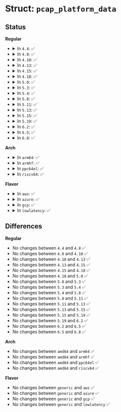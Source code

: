 # Struct: <code>pcap_platform_data</code>

## Status
<b>Regular</b>
<ul>
<li>
<details>
<summary>In <code>4.4</code>: ✅</summary>

```c
struct pcap_platform_data {
    unsigned int irq_base;
    unsigned int config;
    int gpio;
    void (*init)(void *);
    int num_subdevs;
    struct pcap_subdev *subdevs;
};
```
</details>
</li>
<li>
<details>
<summary>In <code>4.8</code>: ✅</summary>

```c
struct pcap_platform_data {
    unsigned int irq_base;
    unsigned int config;
    int gpio;
    void (*init)(void *);
    int num_subdevs;
    struct pcap_subdev *subdevs;
};
```
</details>
</li>
<li>
<details>
<summary>In <code>4.10</code>: ✅</summary>

```c
struct pcap_platform_data {
    unsigned int irq_base;
    unsigned int config;
    int gpio;
    void (*init)(void *);
    int num_subdevs;
    struct pcap_subdev *subdevs;
};
```
</details>
</li>
<li>
<details>
<summary>In <code>4.13</code>: ✅</summary>

```c
struct pcap_platform_data {
    unsigned int irq_base;
    unsigned int config;
    int gpio;
    void (*init)(void *);
    int num_subdevs;
    struct pcap_subdev *subdevs;
};
```
</details>
</li>
<li>
<details>
<summary>In <code>4.15</code>: ✅</summary>

```c
struct pcap_platform_data {
    unsigned int irq_base;
    unsigned int config;
    int gpio;
    void (*init)(void *);
    int num_subdevs;
    struct pcap_subdev *subdevs;
};
```
</details>
</li>
<li>
<details>
<summary>In <code>4.18</code>: ✅</summary>

```c
struct pcap_platform_data {
    unsigned int irq_base;
    unsigned int config;
    int gpio;
    void (*init)(void *);
    int num_subdevs;
    struct pcap_subdev *subdevs;
};
```
</details>
</li>
<li>
<details>
<summary>In <code>5.0</code>: ✅</summary>

```c
struct pcap_platform_data {
    unsigned int irq_base;
    unsigned int config;
    int gpio;
    void (*init)(void *);
    int num_subdevs;
    struct pcap_subdev *subdevs;
};
```
</details>
</li>
<li>
<details>
<summary>In <code>5.3</code>: ✅</summary>

```c
struct pcap_platform_data {
    unsigned int irq_base;
    unsigned int config;
    int gpio;
    void (*init)(void *);
    int num_subdevs;
    struct pcap_subdev *subdevs;
};
```
</details>
</li>
<li>
<details>
<summary>In <code>5.4</code>: ✅</summary>

```c
struct pcap_platform_data {
    unsigned int irq_base;
    unsigned int config;
    int gpio;
    void (*init)(void *);
    int num_subdevs;
    struct pcap_subdev *subdevs;
};
```
</details>
</li>
<li>
<details>
<summary>In <code>5.8</code>: ✅</summary>

```c
struct pcap_platform_data {
    unsigned int irq_base;
    unsigned int config;
    int gpio;
    void (*init)(void *);
    int num_subdevs;
    struct pcap_subdev *subdevs;
};
```
</details>
</li>
<li>
<details>
<summary>In <code>5.11</code>: ✅</summary>

```c
struct pcap_platform_data {
    unsigned int irq_base;
    unsigned int config;
    int gpio;
    void (*init)(void *);
    int num_subdevs;
    struct pcap_subdev *subdevs;
};
```
</details>
</li>
<li>
<details>
<summary>In <code>5.13</code>: ✅</summary>

```c
struct pcap_platform_data {
    unsigned int irq_base;
    unsigned int config;
    int gpio;
    void (*init)(void *);
    int num_subdevs;
    struct pcap_subdev *subdevs;
};
```
</details>
</li>
<li>
<details>
<summary>In <code>5.15</code>: ✅</summary>

```c
struct pcap_platform_data {
    unsigned int irq_base;
    unsigned int config;
    int gpio;
    void (*init)(void *);
    int num_subdevs;
    struct pcap_subdev *subdevs;
};
```
</details>
</li>
<li>
<details>
<summary>In <code>5.19</code>: ✅</summary>

```c
struct pcap_platform_data {
    unsigned int irq_base;
    unsigned int config;
    int gpio;
    void (*init)(void *);
    int num_subdevs;
    struct pcap_subdev *subdevs;
};
```
</details>
</li>
<li>
<details>
<summary>In <code>6.2</code>: ✅</summary>

```c
struct pcap_platform_data {
    unsigned int irq_base;
    unsigned int config;
    int gpio;
    void (*init)(void *);
    int num_subdevs;
    struct pcap_subdev *subdevs;
};
```
</details>
</li>
<li>
<details>
<summary>In <code>6.5</code>: ✅</summary>

```c
struct pcap_platform_data {
    unsigned int irq_base;
    unsigned int config;
    int gpio;
    void (*init)(void *);
    int num_subdevs;
    struct pcap_subdev *subdevs;
};
```
</details>
</li>
<li>
<details>
<summary>In <code>6.8</code>: ✅</summary>

```c
struct pcap_platform_data {
    unsigned int irq_base;
    unsigned int config;
    int gpio;
    void (*init)(void *);
    int num_subdevs;
    struct pcap_subdev *subdevs;
};
```
</details>
</li>
</ul>
<b>Arch</b>
<ul>
<li>
<details>
<summary>In <code>arm64</code>: ✅</summary>

```c
struct pcap_platform_data {
    unsigned int irq_base;
    unsigned int config;
    int gpio;
    void (*init)(void *);
    int num_subdevs;
    struct pcap_subdev *subdevs;
};
```
</details>
</li>
<li>
<details>
<summary>In <code>armhf</code>: ✅</summary>

```c
struct pcap_platform_data {
    unsigned int irq_base;
    unsigned int config;
    int gpio;
    void (*init)(void *);
    int num_subdevs;
    struct pcap_subdev *subdevs;
};
```
</details>
</li>
<li>
<details>
<summary>In <code>ppc64el</code>: ✅</summary>

```c
struct pcap_platform_data {
    unsigned int irq_base;
    unsigned int config;
    int gpio;
    void (*init)(void *);
    int num_subdevs;
    struct pcap_subdev *subdevs;
};
```
</details>
</li>
<li>
<details>
<summary>In <code>riscv64</code>: ✅</summary>

```c
struct pcap_platform_data {
    unsigned int irq_base;
    unsigned int config;
    int gpio;
    void (*init)(void *);
    int num_subdevs;
    struct pcap_subdev *subdevs;
};
```
</details>
</li>
</ul>
<b>Flavor</b>
<ul>
<li>
<details>
<summary>In <code>aws</code>: ✅</summary>

```c
struct pcap_platform_data {
    unsigned int irq_base;
    unsigned int config;
    int gpio;
    void (*init)(void *);
    int num_subdevs;
    struct pcap_subdev *subdevs;
};
```
</details>
</li>
<li>
<details>
<summary>In <code>azure</code>: ✅</summary>

```c
struct pcap_platform_data {
    unsigned int irq_base;
    unsigned int config;
    int gpio;
    void (*init)(void *);
    int num_subdevs;
    struct pcap_subdev *subdevs;
};
```
</details>
</li>
<li>
<details>
<summary>In <code>gcp</code>: ✅</summary>

```c
struct pcap_platform_data {
    unsigned int irq_base;
    unsigned int config;
    int gpio;
    void (*init)(void *);
    int num_subdevs;
    struct pcap_subdev *subdevs;
};
```
</details>
</li>
<li>
<details>
<summary>In <code>lowlatency</code>: ✅</summary>

```c
struct pcap_platform_data {
    unsigned int irq_base;
    unsigned int config;
    int gpio;
    void (*init)(void *);
    int num_subdevs;
    struct pcap_subdev *subdevs;
};
```
</details>
</li>
</ul>

## Differences
<b>Regular</b>
<ul>
<li>
No changes between <code>4.4</code> and <code>4.8</code> ✅
</li>
<li>
No changes between <code>4.8</code> and <code>4.10</code> ✅
</li>
<li>
No changes between <code>4.10</code> and <code>4.13</code> ✅
</li>
<li>
No changes between <code>4.13</code> and <code>4.15</code> ✅
</li>
<li>
No changes between <code>4.15</code> and <code>4.18</code> ✅
</li>
<li>
No changes between <code>4.18</code> and <code>5.0</code> ✅
</li>
<li>
No changes between <code>5.0</code> and <code>5.3</code> ✅
</li>
<li>
No changes between <code>5.3</code> and <code>5.4</code> ✅
</li>
<li>
No changes between <code>5.4</code> and <code>5.8</code> ✅
</li>
<li>
No changes between <code>5.8</code> and <code>5.11</code> ✅
</li>
<li>
No changes between <code>5.11</code> and <code>5.13</code> ✅
</li>
<li>
No changes between <code>5.13</code> and <code>5.15</code> ✅
</li>
<li>
No changes between <code>5.15</code> and <code>5.19</code> ✅
</li>
<li>
No changes between <code>5.19</code> and <code>6.2</code> ✅
</li>
<li>
No changes between <code>6.2</code> and <code>6.5</code> ✅
</li>
<li>
No changes between <code>6.5</code> and <code>6.8</code> ✅
</li>
</ul>
<b>Arch</b>
<ul>
<li>
No changes between <code>amd64</code> and <code>arm64</code> ✅
</li>
<li>
No changes between <code>amd64</code> and <code>armhf</code> ✅
</li>
<li>
No changes between <code>amd64</code> and <code>ppc64el</code> ✅
</li>
<li>
No changes between <code>amd64</code> and <code>riscv64</code> ✅
</li>
</ul>
<b>Flavor</b>
<ul>
<li>
No changes between <code>generic</code> and <code>aws</code> ✅
</li>
<li>
No changes between <code>generic</code> and <code>azure</code> ✅
</li>
<li>
No changes between <code>generic</code> and <code>gcp</code> ✅
</li>
<li>
No changes between <code>generic</code> and <code>lowlatency</code> ✅
</li>
</ul>
